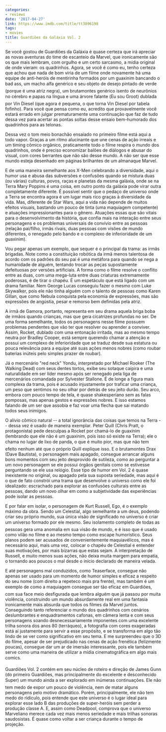 ```yaml
---
categories:
- reviews
date: '2017-04-27'
link: https://www.imdb.com/title/tt3896198
tags:
- movies
title: Guardiões da Galáxia Vol. 2
---
```


Se você gostou de Guardiões da Galáxia é quase certeza que irá apreciar as novas aventuras do time de escanteio da Marvel, que ironicamente são os que mais lembram, com orgulho e um certo sarcasmo, a mídia original de onde vieram: os quadrinhos. Agora, se você é como eu, tenho certeza que achou que nada de bom viria de um filme onde novamente há uma equipe de anti-heróis de mentirinha formados por um guaxinim bancando o bad ass, um macho alfa genérico e seu objeto de desejo pintado de verde (porque é uma atriz negra), um brutamontes genérico isento de neurônios no cérebro e papas na língua e uma árvore falante (Eu sou Groot) dublada por Vin Diesel (que agora é pequena, o que torna Vin Diesel por tabela fofinho). Para você que pensa como eu, acredito que provavelmente você estará errado em julgar prematuramente uma continuação que faz de tudo dessa vez para acertar as pontas soltas desse ensaio bem-humorado dos quadrinhos para as telonas.

Dessa vez o tom meio bonachão ensaiado no primeiro filme está aqui a todo vapor. Graças a um ritmo alucinante que une cenas de ação irreais e um timing cômico orgânico, praticamente todo o filme respira o mundo dos quadrinhos, onde é preciso economizar balões de diálogos e abusar do visual, com cores berrantes que não são desse mundo. A não ser que esse mundo esteja desenhado em páginas brilhantes de um almanaque Marvel.

E de uma maneira semelhante aos X-Men celebrando a diversidade, aqui o humor usa e abusa das subversões e confusões quando se mistura duas (ou várias) culturas, povos, raças e planetas da mesma galáxia, onde se na Terra Mary Poppins é uma coisa, em outro ponto da galáxia pode virar outra completamente diferente. É possível sentir que o pedaço de universo onde a Terra se encontra agora é um lugar mais rico graças à diversidade da vida. Mas, diferente de Star Wars, aqui a vida não depende de muitos efeitos visuais, bastando um pouco de tinta (uma maquiagem competente) e atuações impressionantes para o gênero. Atuações essas que são vitais para o desenvolvimento da história, que confia mais na interação entre seus personagens e os problemas universais de convívio entre as pessoas (relação pai/filho, irmãs rivais, duas pessoas com visões de mundo diferentes, o renegado pelo bando e o complexo de inferioridade de um guaxinim).

Vou pegar apenas um exemplo, que sequer é o principal da trama: as irmãs brigadas. Note como a constituição robótica da irmã menos talentosa de acordo com os padrões do seu pai é uma metáfora para quando se nega a humanidade de alguém, tentando trocar as peças supostamente defeituosas por versões artificiais. A forma como o filme resolve o conflito entre as duas, com uma mega-luta entre duas criaturas extremamente poderosas, é de tirar o chapéu. É um espetáculo que está ligado com um drama familiar. Nem George Lucas conseguiu fazer o mesmo com Luke Skywalker, pois ele não tinha alguém com o talento de pessoas como Karen Gillan, que como Nebula conquista pela economia de expressões, mas são expressões de angústia, pesar e remorso bem definidas pela atriz.

A irmã de Gamora, portanto, representa em seu drama aquela briga boba de irmãos quando crianças, mas que gera cicatrizes profundas no ser. De uma forma semelhante, todos os personagens nesse filme possuem problemas pendentes que vão ter que resolver ou aprender a conviver. Assim, Rocket, dublado com uma entonação irritada, mas ao mesmo tempo neutra por Bradley Cooper, está sempre querendo chamar a atenção e possui um complexo de inferioridade que se traduz desde sua estatura ou pouca relevância para a equipe até suas ações menos nobres (como roubar baterias inúteis pelo simples prazer de roubar).

Já o mercenário "red neck" Yondu, interpretado por Michael Rooker (The Walking Dead) com seus dentes tortos, exibe seu sotaque caipira e uma naturalidade em ser líder mesmo após ser renegado pela liga de mercenários comandada por Sylvester Stallone. É de longe a figura mais complexa da trama, pois é acusado injustamente por traficar uma criança, um peso que sentimos no seu olhar por detrás de seu jeito durão. Seu arco, embora com pouco tempo de tela, é quase shakesperiano sem as falas pomposas, mas apenas gestos e expressões nobres. E isso estamos falando de um ser que assobia e faz voar uma flecha que sai matando todos seus inimigos.

O alívio cômico natural -- a total ignorância das coisas que temos na Terra -- dessa vez é usado de maneira exemplar. Peter Quill (Chris Pratt, o protagonista) pede desculpas a Rocket por chamá-lo de guaxinim (lembrando que ele não é um guaxinim, pois isso só existe na Terra); ele o chama no lugar de lixo de panda, o que é muito pior, mas que não tem efeito nenhum até que o próprio Quill explique isso. E o brutamontes Drax (Dave Bautista), o personagem mais apagado, consegue arrancar alguns bons momentos com seu jeito desprovido de sutileza, como ao perguntar a um novo personagem se ele possui órgãos genitais como se estivesse perguntando se ele usa relógio. Esse tipo de humor em Vol. 2 é quase inexistente no original, ou apagado pela sua suposta seriedade, mas aqui é o que de fato constrói uma trama que desenvolve o universo como ele foi idealizado: escrachado para explorar as confusões culturais entre as pessoas, dando um novo olhar em como a subjetividade das experiências pode isolar as pessoas.

E por falar em isolar, o personagem de Kurt Russell, Ego, é o exemplo máximo da obra. Sendo um Celestial, algo semelhante a um deus, podendo criar seu próprio mundo, sua única visão de significado no universo é criar um universo formado por ele mesmo. Seu isolamento completo de todas as pessoas gera uma anomalia em sua visão de mundo, e é isso que é usado como vilão no filme e ao mesmo tempo como escape humorístico. Seus planos podem ser acusados de convenientemente maquiavélicos, mas é necessário aqui, mais uma vez, colocar o chapéu de Celestial e entender suas motivações, por mais bizarras que estas sejam. A interpretação de Russell, e muito menos suas ações, não deixa muita margem para empatia, o tornando aos poucos o mal desde o início declarado de maneira velada.

E até personagens mal conduzidos, como Teaserface, consegue não apenas ser usado para um momento de humor simples e eficaz a respeito do seu nome (com direito a repeteco mais pra frente), mas também é um exemplo de como a maquiagem consegue ser tão eficaz em Guardiões, com sua face meio desfigurada que lembra alguém que já passou por muita violência, construindo um mundo absurdamente real em uma fantasia ironicamente mais absurda que todos os filmes da Marvel juntos. Conseguindo tanto referenciar o mundo dos quadrinhos com cenários deslumbrantes e enquadramentos cafonas, em câmera lenta e com seus personagens soando desnecessariamente imponentes com uma excelente trilha sonora dos anos 80 (terráqueo), a fotografia com cores exageradas está aí justamente para servir a esse propósito, e se transforma em algo tão lindo de se ver como significativo em seu tema. E me surpreendeu que o 3D do filme, apesar de ser prejudicado nas cenas de ação frenética (felizmente poucas), consegue dar um ar de imersão interessante, pois ele também serve como uma maneira de utilizar a mídia cinematográfica em algo mais comics.

Guardiões Vol. 2 contém em seu núcleo de roteiro e direção de James Gunn (do primeiro Guardiões, mas principalmente do excelente e desconhecido Super) um mundo ainda a ser explorado em inúmeras continuações. Ele não tem medo de expor um pouco de violência, nem de matar alguns personagens pelo motivo dramático. Porém, principalmente, ele não tem medo do ridículo, pois entende que este universo é o lugar ideal para explorar esse lado B das produções de super-heróis sem perder a produção classe A. E, assim como Deadpool, comprova que o universo Marveliano merece cada vez mais menos seriedade e mais trilhas sonoras saudosistas. É quase como voltar a ser criança durante o tempo de projeção.